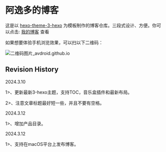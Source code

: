 阿逸多的博客
================
这是以 [hexo-theme-3-hexo](https://github.com/yelog/hexo-theme-3-hexo.git) 为模板制作的博客仓库。三段式设计、方便。你可以点击: [我的博客](https://avdroid.github.io) 查看

如果想要体验手机浏览效果，可以扫以下二维码：


![二维码图片_avdroid.github.io](http://android.ticp.io:18088/github/httpsavdroid.github.io.png)


## Revision History

2024.3.10

1>、更新最新3-hexo主题，支持TOC，音乐盒插件和最新布局。

2>、注意文章标题最好短一些，并且不要有空格。

2024.3.12

1>、增加产品目录。

2024.3.12

1>、支持在macOS平台上发布博客。



